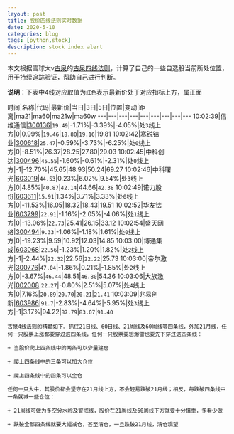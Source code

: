 ```yaml
---
layout: post
title: 股价四线法则实时数据
date: 2020-5-10
categories: blog
tags: [python,stock]
description: stock index alert
---
```



本文根据雪球大v[古泉](https://xueqiu.com/u/7148646888)的[古泉四线法则](https://xueqiu.com/7148646888/130498192)，计算了自己的一些自选股当前所处位置，用于持续追踪验证，帮助自己进行判断。

**说明**：下表中4线对应取值为`红色`表示最新价处于对应指标上方，属正面

时间|名称|代码|最新价|当日|3日|5日|位置|变动|距离|ma21|ma60|ma21w|ma60w
---|---|---|---|---|---|---|---|---
10:02:39|信维通信|[300136](https://xueqiu.com/S/SZ300136)|`19.49`|-1.71%|-3.39%|-4.05%|处`3`线上方|0|0.99%|`19.46`|`18.80`|`19.16`|19.81
10:02:42|寒锐钴业|[300618](https://xueqiu.com/S/SZ300618)|`25.47`|-0.59%|-3.73%|-6.25%|处`0`线上方|0|-8.51%|26.37|28.25|27.80|29.03
10:02:45|中科创达|[300496](https://xueqiu.com/S/SZ300496)|`45.55`|-1.60%|-0.61%|-2.31%|处`0`线上方|-1|-12.70%|45.65|48.93|50.24|69.27
10:02:46|中科曙光|[603019](https://xueqiu.com/S/SH603019)|`44.53`|0.23%|6.02%|9.54%|处`3`线上方|0|4.85%|`40.87`|`42.14`|44.66|`42.38`
10:02:49|诺力股份|[603611](https://xueqiu.com/S/SH603611)|`15.91`|1.34%|3.71%|3.33%|处`0`线上方|0|-11.53%|16.05|18.32|18.43|19.51
10:02:52|华友钴业|[603799](https://xueqiu.com/S/SH603799)|`22.91`|-1.16%|-2.05%|-4.06%|处`1`线上方|0|-13.06%|`22.73`|25.41|26.15|33.12
10:02:54|盛天网络|[300494](https://xueqiu.com/S/SZ300494)|`9.33`|-1.06%|-1.18%|1.61%|处`0`线上方|0|-19.23%|9.59|10.92|12.03|14.85
10:03:00|博通集成|[603068](https://xueqiu.com/S/SH603068)|`22.56`|-1.23%|1.20%|1.82%|处`2`线上方|-1|-2.44%|`22.32`|22.56|`22.22`|25.73
10:03:00|帝尔激光|[300776](https://xueqiu.com/S/SZ300776)|`47.04`|-1.86%|0.21%|-1.85%|处`2`线上方|0|-3.67%|`46.44`|48.51|`46.80`|54.36
10:03:06|大族激光|[002008](https://xueqiu.com/S/SZ002008)|`22.27`|-0.80%|2.51%|5.07%|处`4`线上方|0|7.16%|`20.89`|`20.70`|`20.21`|`21.41`
10:03:09|兆易创新|[603986](https://xueqiu.com/S/SH603986)|`91.7`|-2.83%|-4.64%|-5.95%|处`3`线上方|-1|3.17%|94.22|`87.79`|`83.07`|`91.40`

```
古泉4线法则的精髓如下。抓住21日线、60日线、21周线及60周线等四条线，外加21月线，任何一只股票上涨都要穿过这四条线，任何一只股票要想爆雷也要先下穿过这四条线：

+ 当股价爬上四条线中的两条可以少量建仓

+ 爬上四条线中的三条可以加大仓位

+ 爬上四条线中的四条可以全仓

任何一只大牛，其股价都会坚守在21月线上方，不会轻易跌破21月线；相反，每跌破四条线中一条就减一些仓位：

+ 21周线可做为多空分水岭及警戒线，股价在21周线及60周线下方就要十分慎重，多看少做

+ 跌破全部四条线就要大幅减仓，甚至清仓，一旦跌破21月线，清仓观望
```